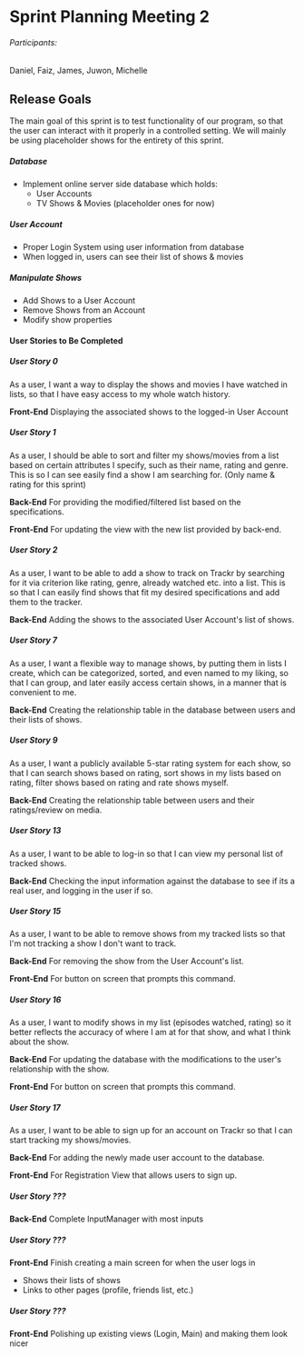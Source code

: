 # Sprint Planning Meeting 2
###### Participants:
Daniel, Faiz, James, Juwon, Michelle

## Release Goals
The main goal of this sprint is to test functionality of our program, so that the user can interact with it properly in a controlled setting. We will mainly be using placeholder shows for the entirety of this sprint.
##### Database
- Implement online server side database which holds:
    - User Accounts
    - TV Shows & Movies (placeholder ones for now)
##### User Account
- Proper Login System using user information from database
- When logged in, users can see their list of shows & movies
##### Manipulate Shows
- Add Shows to a User Account
- Remove Shows from an Account
- Modify show properties

#### User Stories to Be Completed

##### User Story 0
As a user, I want a way to display the shows and movies I have watched in lists, so that I have easy access to my whole watch history.

**Front-End**
Displaying the associated shows to the logged-in User Account

##### User Story 1
As a user, I should be able to sort and filter my shows/movies from a list based on certain attributes I specify, such as their name, rating and genre. This is so I can see easily find a show I am searching for. (Only name & rating for this sprint)

**Back-End**
For providing the modified/filtered list based on the specifications.

**Front-End**
For updating the view with the new list provided by back-end.

##### User Story 2
As a user, I want to be able to add a show to track on Trackr by searching for it via criterion like rating, genre, already watched etc. into a list. This is so that I can easily find shows that fit my desired specifications and add them to the tracker.

**Back-End**
Adding the shows to the associated User Account's list of shows.

##### User Story 7
As a user, I want a flexible way to manage shows, by putting them in lists I create, which can be categorized, sorted, and even named to my liking, so that I can group, and later easily access certain shows, in a manner that is convenient to me.

**Back-End**
Creating the relationship table in the database between users and their lists of shows.

##### User Story 9
As a user, I want a publicly available 5-star rating system for each show, so that I can search shows based on rating, sort shows in my lists based on rating, filter shows based on rating and rate shows myself.

**Back-End**
Creating the relationship table between users and their ratings/review on media.

##### User Story 13
As a user, I want to be able to log-in so that I can view my personal list of tracked shows.

**Back-End**
Checking the input information against the database to see if its a real user, and logging in the user if so.

##### User Story 15
As a user, I want to be able to remove shows from my tracked lists so that I'm not tracking a show I don't want to track.

**Back-End**
For removing the show from the User Account's list.

**Front-End**
For button on screen that prompts this command.

##### User Story 16
As a user, I want to modify shows in my list (episodes watched, rating) so it better reflects the accuracy of where I am at for that show, and what I think about the show.

**Back-End**
For updating the database with the modifications to the user's relationship with the show.

**Front-End**
For button on screen that prompts this command.

##### User Story 17
As a user, I want to be able to sign up for an account on Trackr so that I can start tracking my shows/movies.

**Back-End**
For adding the newly made user account to the database.

**Front-End**
For Registration View that allows users to sign up.

##### User Story ???

**Back-End**
Complete InputManager with most inputs

##### User Story ???

**Front-End**
Finish creating a main screen for when the user logs in
- Shows their lists of shows
- Links to other pages (profile, friends list, etc.)

##### User Story ???

**Front-End**
Polishing up existing views (Login, Main) and making them look nicer
